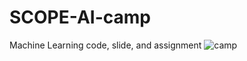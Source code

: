 
# SCOPE-AI-camp
Machine Learning code, slide, and assignment
![camp](https://user-images.githubusercontent.com/63622300/183298080-6fa38c22-330b-4f08-bbec-5f6013fab8ce.jpg)
